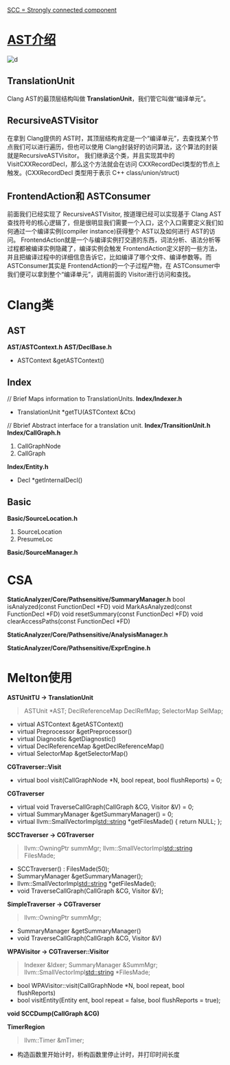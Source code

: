 [SCC = Strongly connected component](https://en.wikipedia.org/wiki/Strongly_connected_component "SCC")

# [AST介绍](https://stephenwzl.github.io/2018/01/08/clang-ast/ "AST介绍")
![d](https://stephenwzl.github.io/images/ast-dump.png "d")
## TranslationUnit
Clang AST的最顶层结构叫做 **TranslationUnit**，我们管它叫做“编译单元”。
## RecursiveASTVisitor
在拿到 Clang提供的 AST时，其顶层结构肯定是一个“编译单元”，去查找某个节点我们可以进行遍历，但也可以使用 Clang封装好的访问算法，这个算法的封装就是RecursiveASTVisitor。 我们继承这个类，并且实现其中的 VisitCXXRecordDecl，那么这个方法就会在访问 CXXRecordDecl类型的节点上触发。(CXXRecordDecl 类型用于表示 C++ class/union/struct)
## FrontendAction和 ASTConsumer
前面我们已经实现了 RecursiveASTVisitor, 按道理已经可以实现基于 Clang AST查找符号的核心逻辑了，但是很明显我们需要一个入口，这个入口需要定义我们如何通过一个编译实例(compiler instance)获得整个 AST以及如何进行 AST的访问。
FrontendAction就是一个与编译实例打交道的东西，词法分析、语法分析等过程都被编译实例隐藏了，编译实例会触发 FrontendAction定义好的一些方法，并且把编译过程中的详细信息告诉它，比如编译了哪个文件、编译参数等。而 ASTConsumer其实是 FrontendAction的一个子过程产物，在 ASTConsumer中我们便可以拿到整个“编译单元”，调用前面的 Visitor进行访问和查找。

# Clang类
## AST
**AST/ASTContext.h**
**AST/DeclBase.h**
- ASTContext &getASTContext()

## Index
// Brief Maps information to TranslationUnits.
**Index/Indexer.h**

- TranslationUnit *getTU(ASTContext &Ctx)

// Bbrief Abstract interface for a translation unit.
**Index/TransitionUnit.h**
**Index/CallGraph.h**
1. CallGraphNode
2. CallGraph

**Index/Entity.h**

- Decl *getInternalDecl()

## Basic
**Basic/SourceLocation.h**
1. SourceLocation
2. PresumeLoc

**Basic/SourceManager.h**

# CSA
**StaticAnalyzer/Core/Pathsensitive/SummaryManager.h**
bool isAnalyzed(const FunctionDecl *FD)
void MarkAsAnalyzed(const FunctionDecl *FD)
void resetSummary(const FunctionDecl *FD)
void clearAccessPaths(const FunctionDecl *FD)

**StaticAnalyzer/Core/Pathsensitive/AnalysisManager.h**

**StaticAnalyzer/Core/Pathsensitive/ExprEngine.h**

# Melton使用
**ASTUnitTU -> TranslationUnit**
> ASTUnit *AST;
DeclReferenceMap DeclRefMap;
SelectorMap SelMap;

- virtual ASTContext &getASTContext()
- virtual Preprocessor &getPreprocessor()
- virtual Diagnostic &getDiagnostic()
- virtual DeclReferenceMap &getDeclReferenceMap()
- virtual SelectorMap &getSelectorMap()

**CGTraverser::Visit**
- virtual bool visit(CallGraphNode *N, bool repeat, bool flushReports) = 0;

**CGTraverser**
- virtual void TraverseCallGraph(CallGraph &CG, Visitor &V) = 0;
- virtual SummaryManager &getSummaryManager() = 0;
- virtual llvm::SmallVectorImpl<std::string> *getFilesMade() { return NULL; };

**SCCTraverser -> CGTraverser**
> llvm::OwningPtr<SummaryManager> summMgr;
llvm::SmallVectorImpl<std::string> FilesMade;

- SCCTraverser() : FilesMade(50);
- SummaryManager &getSummaryManager();
- llvm::SmallVectorImpl<std::string> *getFilesMade();
- void TraverseCallGraph(CallGraph &CG, Visitor &V);

**SimpleTraverser -> CGTraverser**
> llvm::OwningPtr<SummaryManager> summMgr;

- SummaryManager &getSummaryManager()
- void TraverseCallGraph(CallGraph &CG, Visitor &V)

**WPAVisitor -> CGTraverser::Visitor**
> Indexer &Idxer;
SummaryManager &SummMgr;
llvm::SmallVectorImpl<std::string> *FilesMade;

- bool WPAVisitor::visit(CallGraphNode *N, bool repeat, bool flushReports)
- bool visitEntity(Entity ent, bool repeat = false, bool flushReports = true);

**void SCCDump(CallGraph &CG)**

**TimerRegion**
> llvm::Timer &mTimer;

- 构造函数里开始计时，析构函数里停止计时，并打印时间长度
